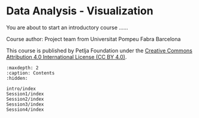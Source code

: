 ﻿---
status: exclude
alias: CoCreate_HW_Assembly_en
lang: en
short_description: Collaboratively disassembling and reassembling a computer system.
long_description: >
    <p>In this course, learners will safely and collaboratively disassemble and reassemble a computer system, identify and record its components, and produce clear, accurate technical documentation of the entire process across four sessions.</p>
    <p>
    <p>This course has been developed sa part of Erasmus+ project: <a rel="license" href="https://erasmus-cocreate.petlja.org">CoCreate - Computer-Supported Collaborative Learning for Inclusive Education</a>
    </p>
    <a rel="license" href="https://creativecommons.org/licenses/by/4.0/deed.en">
    <img alt="Creative Commons License" style="border-width:0" src="https://i.creativecommons.org/l/by/4.0/88x31.png"></a>
    <br>This course was published by Petlja Foundation under the <a rel="license" href="https://creativecommons.org/licenses/by/4.0/deed.en">Creative Commons Attribution 4.0 International License (CC BY 4.0)</a>.
    </p>
will_learn:
    - Techniques and procedures for assembling and disassembling computer equipment.
    - How to work with hand tools, protective gear, and technology, using laptops and the platform correctly.
    - How to collaborate and communicate, problem-solving, teamwork, and time management skills.

needed: 
    - 1 PC/laptop per group for disassembly and assembly
    - 1 PC/laptop with Internet access per group for resources and platform
    - 1 mobile phone for taking pictures
    - 1 tool kit per group (precision screwdrivers, anti-static wrist strap, zip ties, pliers, thermal paste, anti-static brush)
    
useful:
    - Python 3.12 documentation: https://docs.python.org/3.12/
---

# Data Analysis - Visualization

You are about to start an introductory course ......

Course author: Project team from Universitat Pompeu Fabra Barcelona

This course is published by Petlja Foundation under the
[Creative Commons Attribution 4.0 International License (CC BY 4.0)](https://creativecommons.org/licenses/by/4.0/deed.sr_LATN).


```{toctree}
:maxdepth: 2
:caption: Contents
:hidden:

intro/index
Session1/index
Session2/index
Session3/index
Session4/index
